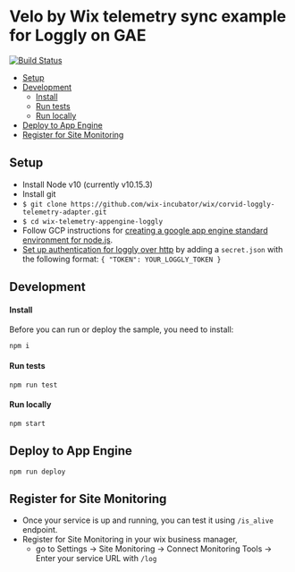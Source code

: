# Velo by Wix telemetry sync example for Loggly on GAE

[![Build Status](https://travis-ci.org/wix/corvid-loggly-telemetry-adapter.svg?branch=master)](https://travis-ci.org/wix/corvid-loggly-telemetry-adapter)

  - [Setup](#setup)
  - [Development](#development)
    - [Install](#install)
    - [Run tests](#run-tests)
    - [Run locally](#run-locally)
  - [Deploy to App Engine](#deploy-to-app-engine)
  - [Register for Site Monitoring](#register-for-site-monitoring)


## Setup


- Install Node v10 (currently v10.15.3)
- Install git
- `$ git clone https://github.com/wix-incubator/wix/corvid-loggly-telemetry-adapter.git`
- `$ cd wix-telemetry-appengine-loggly`
- Follow GCP instructions for [creating a google app engine standard environment for node.js](https://cloud.google.com/appengine/docs/standard/nodejs/quickstart).
- [Set up authentication for loggly over http](https://www.loggly.com/docs/token-based-api-authentication/) by adding a `secret.json` with the following format: 
        ```
        {
          "TOKEN": YOUR_LOGGLY_TOKEN
        }
        ```
 

## Development

#### Install

Before you can run or deploy the sample, you need to install:

    npm i

#### Run tests

    npm run test
    
#### Run locally
    
    npm start

## Deploy to App Engine

    npm run deploy

## Register for Site Monitoring
- Once your service is up and running, you can test it using `/is_alive` endpoint.
- Register for Site Monitoring in your wix business manager, 
    - go to Settings -> Site Monitoring -> Connect Monitoring Tools -> Enter your service URL with `/log`
